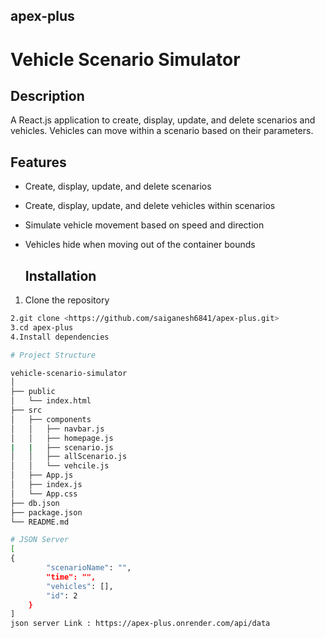 ## apex-plus
# Vehicle Scenario Simulator

## Description
A React.js application to create, display, update, and delete scenarios and vehicles. Vehicles can move within a scenario based on their parameters.

## Features
- Create, display, update, and delete scenarios
- Create, display, update, and delete vehicles within scenarios
- Simulate vehicle movement based on speed and direction
- Vehicles hide when moving out of the container bounds

  ## Installation

1. Clone the repository
```bash
2.git clone <https://github.com/saiganesh6841/apex-plus.git>
3.cd apex-plus
4.Install dependencies

# Project Structure

vehicle-scenario-simulator
│
├── public
│   └── index.html
├── src
│   ├── components
│   │   ├── navbar.js
│   │   ├── homepage.js
|   |   ├── scenario.js
│   │   ├── allScenario.js
│   │   └── vehcile.js
│   ├── App.js
│   ├── index.js
│   └── App.css
├── db.json
├── package.json
└── README.md

# JSON Server
[
{
        "scenarioName": "",
        "time": "",
        "vehicles": [],
        "id": 2
    }
]
json server Link : https://apex-plus.onrender.com/api/data


